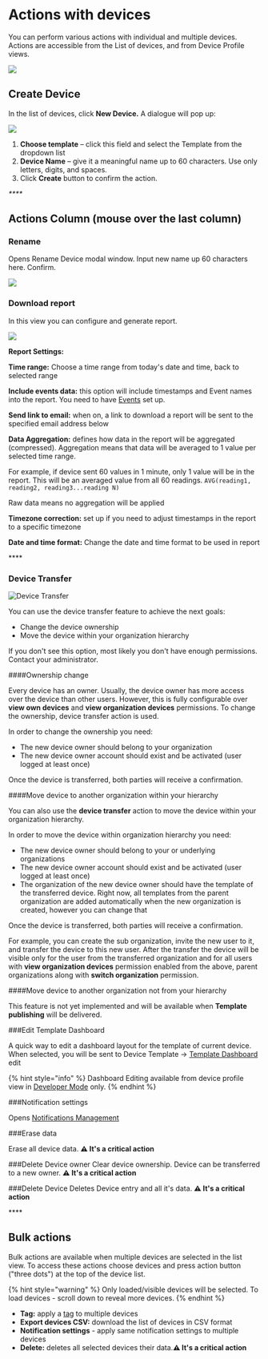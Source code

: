 # Actions with devices

You can perform various actions with individual and multiple devices. Actions are accessible from the List of devices, and from Device Profile views.

![](https://user-images.githubusercontent.com/72824404/120639525-1ad2aa00-c47a-11eb-9733-10677e6fd766.png)

## Create Device

In the list of devices, click **New Device.** A dialogue will pop up:

![](https://user-images.githubusercontent.com/72824404/120639196-c5969880-c479-11eb-849f-6bc5e298e2a6.png)

1. **Choose template** – click this field and select the Template from the dropdown list
2. **Device Name** – give it a meaningful name up to 60 characters. Use only letters, digits, and spaces.
3. Click **Create** button to confirm the action.

_\*\*\*\*_

## Actions Column \(mouse over the last column\)

### Rename

Opens Rename Device modal window. Input new name up 60 characters here. Confirm.

![](https://user-images.githubusercontent.com/72824404/120640485-37231680-c47b-11eb-86d4-9336d8b047e9.png)

### Download report

In this view you can configure and generate report. 

![](https://user-images.githubusercontent.com/72824404/120641024-cf210000-c47b-11eb-941e-dd8ac0254485.png)

**Report Settings:**

**Time range:** Choose a time range from today's date and time, back to selected range

**Include events data:** this option will include timestamps and Event names into the report. You need to have [Events](../../getting-started/notification-management/events-tutorial.md) set up. 

**Send link to email:** when on, a link to download a report will be sent to the specified email address below

**Data Aggregation:** defines how data in the report will be aggregated \(compressed\). Aggregation means that data will be averaged to 1 value per selected time range. 

For example, if device sent 60 values in 1 minute, only 1 value will be in the report. This will be an averaged value from all 60 readings. `AVG(reading1, reading2, reading3...reading N)` 

Raw data means no aggregation will be applied

**Timezone correction:** set up if you need to adjust timestamps in the report to a specific timezone

**Date and time format:** Change the date and time format to be used in report

\*\*\*\*

### Device Transfer

![Device Transfer](https://user-images.githubusercontent.com/72824404/120641371-3343c400-c47c-11eb-8a5d-a66ec4290d30.png)

You can use the device transfer feature to achieve the next goals:

- Change the device ownership
- Move the device within your organization hierarchy

If you don't see this option, most likely you don't have enough permissions. Contact your administrator.

####Ownership change

Every device has an owner. Usually, the device owner has more access over the device than other users.
However, this is fully configurable over **view own devices** and **view organization devices** permissions.
To change the ownership, device transfer action is used.

In order to change the ownership you need:
- The new device owner should belong to your organization
- The new device owner account should exist and be activated (user logged at least once)

Once the device is transferred, both parties will receive a confirmation.

####Move device to another organization within your hierarchy

You can also use the **device transfer** action to move the device within your organization hierarchy.

In order to move the device within organization hierarchy you need:
- The new device owner should belong to your or underlying organizations
- The new device owner account should exist and be activated (user logged at least once)
- The organization of the new device owner should have the template of the transferred device.
  Right now, all templates from the parent organization are added automatically when the new organization is created, however you can change that

Once the device is transferred, both parties will receive a confirmation.

For example, you can create the sub organization, invite the new user to it, and transfer the device to this new user.
After the transfer the device will be visible only for the user from the transferred organization
and for all users with **view organization devices** permission enabled from the above, parent organizations along with **switch organization** permission.

####Move device to another organization not from your hierarchy

This feature is not yet implemented and will be available when **Template publishing** will be delivered.

###Edit Template Dashboard

A quick way to edit a dashboard layout for the template of current device. When selected, you will be sent to  Device Template -&gt; [Template Dashboard](../products/dashboard/) edit

{% hint style="info" %}
Dashboard Editing available from device profile view in [Developer Mode](../../getting-started/developer-mode.md) only.
{% endhint %}

###Notification settings

Opens [Notifications Management](../../getting-started/notification-management/) 

###Erase data

Erase all device data. **⚠️ It's a critical action** 

###Delete Device owner
Clear device ownership. Device can be transferred to a new owner. **⚠️ It's a critical action**

###Delete Device
Deletes Device entry and all it's data. **⚠️ It's a critical action**

\*\*\*\*

## Bulk actions

Bulk actions are available when multiple devices are selected in the list view. To access these actions choose devices and press action button \("three dots"\) at the top of the device list.

{% hint style="warning" %}
Only loaded/visible devices will be selected. To load devices - scroll down to reveal more devices. 
{% endhint %}

* **Tag:** apply a [tag](../settings/organization-settings/tags.md) to multiple devices
* **Export devices CSV:** download the list of devices in CSV format 
* **Notification settings** - apply same notification settings to multiple devices
* **Delete:** deletes all selected devices their data.**⚠️ It's a critical action**

